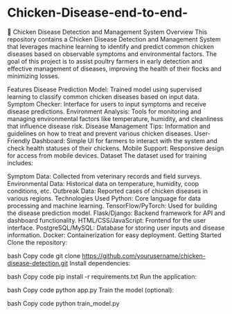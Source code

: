 # Chicken-Disease-end-to-end-

🐔 Chicken Disease Detection and Management System
Overview
This repository contains a Chicken Disease Detection and Management System that leverages machine learning to identify and predict common chicken diseases based on observable symptoms and environmental factors. The goal of this project is to assist poultry farmers in early detection and effective management of diseases, improving the health of their flocks and minimizing losses.

Features
Disease Prediction Model: Trained model using supervised learning to classify common chicken diseases based on input data.
Symptom Checker: Interface for users to input symptoms and receive disease predictions.
Environment Analysis: Tools for monitoring and managing environmental factors like temperature, humidity, and cleanliness that influence disease risk.
Disease Management Tips: Information and guidelines on how to treat and prevent various chicken diseases.
User-Friendly Dashboard: Simple UI for farmers to interact with the system and check health statuses of their chickens.
Mobile Support: Responsive design for access from mobile devices.
Dataset
The dataset used for training includes:

Symptom Data: Collected from veterinary records and field surveys.
Environmental Data: Historical data on temperature, humidity, coop conditions, etc.
Outbreak Data: Reported cases of chicken diseases in various regions.
Technologies Used
Python: Core language for data processing and machine learning.
TensorFlow/PyTorch: Used for building the disease prediction model.
Flask/Django: Backend framework for API and dashboard functionality.
HTML/CSS/JavaScript: Frontend for the user interface.
PostgreSQL/MySQL: Database for storing user inputs and disease information.
Docker: Containerization for easy deployment.
Getting Started
Clone the repository:

bash
Copy code
git clone https://github.com/yourusername/chicken-disease-detection.git
Install dependencies:

bash
Copy code
pip install -r requirements.txt
Run the application:

bash
Copy code
python app.py
Train the model (optional):

bash
Copy code
python train_model.py
